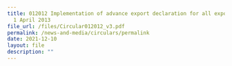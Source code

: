 ```yaml
---
title: 012012 Implementation of advance export declaration for all exports from
  1 April 2013
file_url: /files/Circular012012_v3.pdf
permalink: /news-and-media/circulars/permalink
date: 2021-12-10
layout: file
description: ""
---
```


